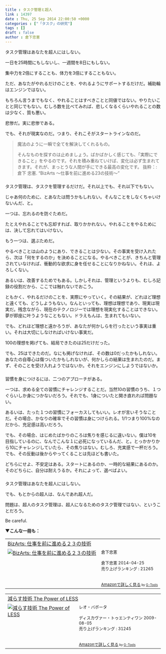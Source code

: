 ```yaml
---
title : タスク管理と超人
link : 14397
date : Thu, 25 Sep 2014 22:00:50 +0000
categories : ["「タスク」の研究"]
tags : []
draft : false
author : 倉下忠憲
---
```


タスク管理はあなたを超人にはしない。

一日を25時間にもしないし、一週間を8日にもしない。

集中力を2倍にすることも、体力を3倍にすることもない。

ただ、あなたがやれるだけのことを、やれるようにサポートするだけだ。補助輪はエンジンではない。

もちろん言うまでもなく、やれることはすべきことと同値ではない。やりたいことと同じでもない。むしろ数を比べてみれば、悲しくなるくらいやれることの数は少なく、質も悪い。

悲惨だ。実に悲惨である。

でも、それが現実なのだ。つまり、それこそがスタートラインなのだ。

<blockquote>魔法のように一瞬で全てを解決してくれるもの。

そんなものを探すのは止めましょう。ばかばかしく感じても、「実際にできること」をやるのです。それを積み重ねていけば、変化は必ず生まれてきます。それが、まっとうな人間が手にできる最高の変化です。
抜粋：: 倉下 忠憲. “BizArts 〜仕事を前に進める23の技術〜” </blockquote>

<H3></H3>

タスク管理は、タスクを管理するだけだ。それ以上でも、それ以下でもない。

じゃあ何のために、とあなたは問うかもしれない。そんなことをしなくちゃいけないんだ、と。

一つは、忘れるのを防ぐためだ。

たとえやれることでも忘却すれば、取りかかれない。やれることをやるためには、決して忘れてはいけない。

もう一つは、選ぶためだ。

やるべきことは山のようにあり、できることは少ない。その事実を受け入れたら、次は「何をするのか」を決めることになる。やるべきことが、きちんと管理されていなければ、衝動的な欲求に身を任せることになりかねない。それは、よろしくない。

あるいは、改善するためでもある。しかしそれは、管理というよりも、むしろ記録の役割だから、ここでは触れないでおこう。

ともかく、やれるだけのことを、実際にやっていく。その結果が、どれほど理想と遠くても、どうしようもない。なんといっても、理想は理想であり、現実は現実だ。残念ながら、現在のテクノロジーでは理想を現実化することはできない。夢が即座に叶うようなこともない。ドラえもんは、生まれてもいない。

でも、どれほど理想と遠かろうが、あなたが何かしらを行ったという事実は重い。それは大切にしなければいけない事実だ。

100の理想を掲げても、結局できたのは25だけだった。

でも、25はできたのだ。なにも掲げなければ、その数は0だったかもしれない。あなたの自尊心は傷ついたかもしれないが、何かしらの結果は生まれたのだ。まず、そのことを受け入れようではないか。それをエンジンにしようではないか。

<H3></H3>

習慣を身につけるには、二つのアプローチがある。

一つは、求める全ての習慣にチャレンジすることだ。当然10の習慣のうち、１つぐらいしか身につかないだろう。それでも、1身についたと開き直れれば問題ない。

あるいは、たった１つの習慣にフォーカスしてもいい。レオが言いそうなことだ。その場合、かなりの確率でその習慣は身につけられる。1/1つまり100%なのだから、充足感は高いだろう。

でも、その場合、はじめたばかりのころは焦りを感じるに違いない。僕は10を目指しているのに、なんでこんな１に必死になっているんだ、と。とっかかりから10にチャレンジしていたら、その焦りはない。むしろ、充実感で一杯だろう。でも、その反動は後からやってくることは先ほども書いた。

どちらにせよ、不安定はある。スタートにあるのか、一時的な結果にあるのか。そのどちらに、自分は耐えうるか。それによって、選べばよい。

<H3></H3>

タスク管理はあなたを超人にはしない。

でも、もとからの超人は、なんであれ超人だ。

問題は、超人のタスク管理は、超人になるためのタスク管理ではない、ということだろう。

Be careful.

<strong>▼こんな一冊も：</strong>
<table  border="0" cellpadding="5"><tr><td colspan="2"><a href="http://www.amazon.co.jp/BizArts-%E4%BB%95%E4%BA%8B%E3%82%92%E5%89%8D%E3%81%AB%E9%80%B2%E3%82%81%E3%82%8B%EF%BC%92%EF%BC%93%E3%81%AE%E6%8A%80%E8%A1%93-%E5%80%89%E4%B8%8B%E5%BF%A0%E6%86%B2-ebook/dp/B00JYDQ1SY%3FSubscriptionId%3D15SMZCTB9V8NGR2TW082%26tag%3Drashita1000-22%26linkCode%3Dxm2%26camp%3D2025%26creative%3D165953%26creativeASIN%3DB00JYDQ1SY" target="_blank">BizArts: 仕事を前に進める２３の技術</a><img src="http://www.assoc-amazon.jp/e/ir?t=rashita1000-22&l=ur2&o=9" width="1" height="1" style="border: none;" alt="" /></td></tr><tr><td valign="top"><a href="http://www.amazon.co.jp/BizArts-%E4%BB%95%E4%BA%8B%E3%82%92%E5%89%8D%E3%81%AB%E9%80%B2%E3%82%81%E3%82%8B%EF%BC%92%EF%BC%93%E3%81%AE%E6%8A%80%E8%A1%93-%E5%80%89%E4%B8%8B%E5%BF%A0%E6%86%B2-ebook/dp/B00JYDQ1SY%3FSubscriptionId%3D15SMZCTB9V8NGR2TW082%26tag%3Drashita1000-22%26linkCode%3Dxm2%26camp%3D2025%26creative%3D165953%26creativeASIN%3DB00JYDQ1SY" target="_blank"><img src="http://ecx.images-amazon.com/images/I/410cLGVXI4L._SL160_.jpg" border="0" alt="BizArts: 仕事を前に進める２３の技術" /></a></td><td valign="top"><font size="-1">倉下忠憲 <br /><br />倉下忠憲  2014-04-25<br />売り上げランキング : 21265<br /><br /><br /><a href="http://www.amazon.co.jp/BizArts-%E4%BB%95%E4%BA%8B%E3%82%92%E5%89%8D%E3%81%AB%E9%80%B2%E3%82%81%E3%82%8B%EF%BC%92%EF%BC%93%E3%81%AE%E6%8A%80%E8%A1%93-%E5%80%89%E4%B8%8B%E5%BF%A0%E6%86%B2-ebook/dp/B00JYDQ1SY%3FSubscriptionId%3D15SMZCTB9V8NGR2TW082%26tag%3Drashita1000-22%26linkCode%3Dxm2%26camp%3D2025%26creative%3D165953%26creativeASIN%3DB00JYDQ1SY" target="_blank">Amazonで詳しく見る</a></font><font size="-2"> by <a href="http://www.goodpic.com/mt/aws/index.html" >G-Tools</a></font></td></tr></table>

<table  border="0" cellpadding="5"><tr><td colspan="2"><a href="http://www.amazon.co.jp/%E6%B8%9B%E3%82%89%E3%81%99%E6%8A%80%E8%A1%93-The-Power-LESS-%E3%83%AC%E3%82%AA%E3%83%BB%E3%83%90%E3%83%9C%E3%83%BC%E3%82%BF/dp/4887597304%3FSubscriptionId%3D15SMZCTB9V8NGR2TW082%26tag%3Drashita1000-22%26linkCode%3Dxm2%26camp%3D2025%26creative%3D165953%26creativeASIN%3D4887597304" target="_blank">減らす技術 The Power of LESS</a><img src="http://www.assoc-amazon.jp/e/ir?t=rashita1000-22&l=ur2&o=9" width="1" height="1" style="border: none;" alt="" /></td></tr><tr><td valign="top"><a href="http://www.amazon.co.jp/%E6%B8%9B%E3%82%89%E3%81%99%E6%8A%80%E8%A1%93-The-Power-LESS-%E3%83%AC%E3%82%AA%E3%83%BB%E3%83%90%E3%83%9C%E3%83%BC%E3%82%BF/dp/4887597304%3FSubscriptionId%3D15SMZCTB9V8NGR2TW082%26tag%3Drashita1000-22%26linkCode%3Dxm2%26camp%3D2025%26creative%3D165953%26creativeASIN%3D4887597304" target="_blank"><img src="http://ecx.images-amazon.com/images/I/51%2B1TmW69IL._SL160_.jpg" border="0" alt="減らす技術 The Power of LESS" /></a></td><td valign="top"><font size="-1">レオ・バボータ <br /><br />ディスカヴァー・トゥエンティワン  2009-08-05<br />売り上げランキング : 31245<br /><br /><br /><a href="http://www.amazon.co.jp/%E6%B8%9B%E3%82%89%E3%81%99%E6%8A%80%E8%A1%93-The-Power-LESS-%E3%83%AC%E3%82%AA%E3%83%BB%E3%83%90%E3%83%9C%E3%83%BC%E3%82%BF/dp/4887597304%3FSubscriptionId%3D15SMZCTB9V8NGR2TW082%26tag%3Drashita1000-22%26linkCode%3Dxm2%26camp%3D2025%26creative%3D165953%26creativeASIN%3D4887597304" target="_blank">Amazonで詳しく見る</a></font><font size="-2"> by <a href="http://www.goodpic.com/mt/aws/index.html" >G-Tools</a></font></td></tr></table>


